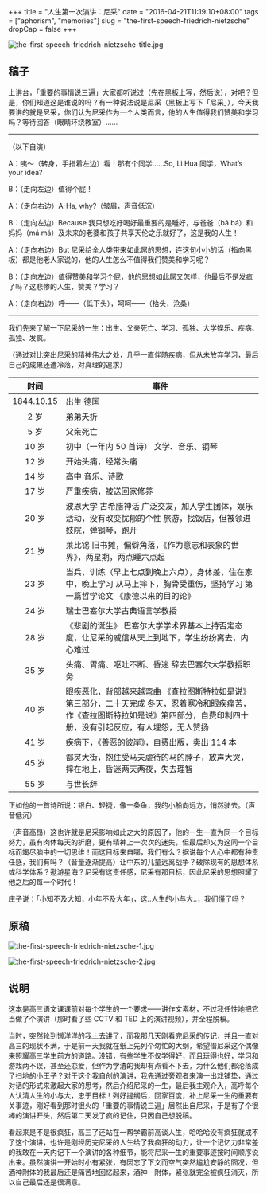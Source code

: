 +++
title = "人生第一次演讲：尼采"
date = "2016-04-21T11:19:10+08:00"
tags = ["aphorism", "memories"]
slug = "the-first-speech-friedrich-nietzsche"
dropCap = false
+++

![the-first-speech-friedrich-nietzsche-title.jpg](/images/the-first-speech-friedrich-nietzsche-title.jpg "尼采")

## 稿子

上讲台，「重要的事情说三遍」大家都听说过（先在黑板上写，然后说），对吧？但是，你们知道这是谁说的吗？有一种说法说是尼采（黑板上写下「尼采」），今天我要讲的就是尼采，你们认为尼采作为一个人类而言，他的人生值得我们赞美和学习吗？等待回答（眼睛环绕教室）……

---

（以下自演）

A：咦～（转身，手指着左边）看！那有个同学……So, Li Hua 同学，What’s your idea?

B：（走向左边）值得个屁！

A：（走向右边）A-Ha, why?（皱眉，声音低沉）

B：（走向左边）Because 我只想吃好喝好最重要的是睡好，与爸爸（bá bá）和妈妈（má má）及未来的老婆和孩子共享天伦之乐就好了，这是我的人生！

A：（走向右边）But 尼采给全人类带来如此屌的思想，连这句小小的话（指向黑板）都是他老人家说的，他的人生怎么不值得我们赞美和学习呢？

B：（走向左边）值得赞美和学习个屁，他的思想如此屌又怎样，他最后不是发疯了吗？这悲惨的人生，赞美？学习？

A：（走向右边）呼——（低下头），呵呵——（抬头，沧桑）

---

我们先来了解一下尼采的一生：出生、父亲死亡、学习、孤独、大学娱乐、疾病、孤独、发疯。

（通过对比突出尼采的精神伟大之处，几乎一直伴随疾病，但从未放弃学习，最后自己的成果还遭冷落，对真理的追求）

时间 | 事件
:---:|---
1844.10.15 | 出生 德国
2 岁 | 弟弟夭折
5 岁 | 父亲死亡
10 岁 | 初中（一年内 50 首诗） 文学、音乐、钢琴
12 岁 | 开始头痛，经常头痛
14 岁 | 高中 音乐、诗歌
17 岁 | 严重疾病，被送回家修养
20 岁 | 波恩大学 古希腊神话 广泛交友，加入学生团体，娱乐活动，没有改变忧郁的个性 旅游，找饭店，但被领进妓院，弹钢琴，跑开
21 岁 | 莱比锡 旧书摊，偏僻角落，《作为意志和表象的世界》，两星期，两点睡六点起
23 岁 | 当兵，训练（早上七点到晚上六点），身体差，住在家中，晚上学习 从马上摔下，胸骨受重伤，坚持学习 第一篇哲学论文 《康德以来的目的论》
24 岁 | 瑞士巴塞尔大学古典语言学教授
28 岁 | 《悲剧的诞生》 巴塞尔大学学术界基本上持否定态度，让尼采的威信从天上到地下，学生纷纷离去，内心难过
35 岁 | 头痛、胃痛、呕吐不断、昏迷 辞去巴塞尔大学教授职务
40 岁 | 眼疾恶化，背部越来越弯曲 《查拉图斯特拉如是说》第三部分，二十天完成 冬天，忍着寒冷和眼疾痛苦，作《查拉图斯特拉如是说》第四部分，自费印制四十册，没有引起反应，有人埋怨，无人赞扬
41 岁 | 疾病下，《善恶的彼岸》，自费出版，卖出 114 本
45 岁 | 都灵大街，抱住受马夫虐待的马的脖子，放声大哭，摔在地上，昏迷两天两夜，失去理智
55 岁 | 与世长辞

正如他的一首诗所说：银白、轻捷，像一条鱼，我的小船向远方，悄然驶去。（声音低沉）

（声音高昂）这也许就是尼采影响如此之大的原因了，他的一生一直为同一个目标努力，虽有肉体每天的折磨，更有精神上一次次的迷失，但最后却又为这同一个目标而竭尽脑中的一切思维！而这目标来自哪，我们有么？据说每个人心中都有种责任感，我们有吗？（音量逐渐提高）让中东的儿童远离战争？破除现有的思想体系或科学体系？遨游星海？尼采有这责任感，尼采有那目标，因此尼采的思想照耀了他之后的每一个时代！

庄子说：「小知不及大知，小年不及大年」，这..人生的小与大..，我们懂了吗？

## 原稿

![the-first-speech-friedrich-nietzsche-1.jpg](/images/the-first-speech-friedrich-nietzsche-1.jpg)

![the-first-speech-friedrich-nietzsche-2.jpg](/images/the-first-speech-friedrich-nietzsche-2.jpg)

## 说明

这本是高三语文课课前对每个学生的一个要求——讲作文素材，不过我任性地把它当做了个演讲（那时看了些 CCTV 和 TED 上的演讲视频），并全程脱稿。

当时，突然轮到懒洋洋的我上去讲了，而我那几天刚看完尼采的传记，并且一直对高三的现状不满，于是前一天我就在纸上先列个匆忙的大纲，希望借尼采这个偶像来照耀高三学生前方的道路。没错，有些学生不仅学得好，而且玩得也好，学习和游戏两不误，甚至还恋爱，但作为学渣的我却有点看不下去，为什么他们都沦落成了扫地的小王子？对于这个我自创的演讲，我先通过旁观者来演一出戏铺垫，通过对话的形式来激起大家的思考，然后介绍尼采的一生，最后我主观介入，高呼每个人认清人生的小与大，忠于目标！列好提纲后，回家百度，补上尼采一生的重要有关事迹，刚好看到那时很火的「重要的事情说三遍」居然出自尼采，于是有了个很棒的演讲开头，然后第二天发了疯的记住，只因自己想脱稿。

看起来是不是很疯狂，高三了还站在一帮学霸前高谈人生，哈哈哈没有疯狂就成不了这个演讲，也许是刚经历完尼采的人生给了我疯狂的动力，让一个记忆力非常差的我敢在一天内记下一个演讲的各种细节，能将尼采一生的重要事迹按时间顺序说出来。虽然演讲一开始时小有紧张，有因忘了下文而空气突然尴尬安静的囧况，但酒神附体的我最后还是痛苦地回忆起来，酒神一附体，紧张就完全被疯狂消灭，所以自己最后还是很满意。
